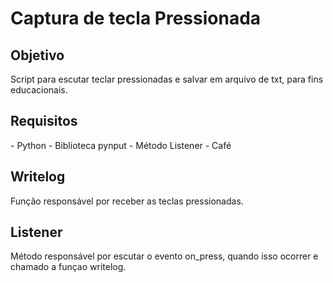 # Captura de tecla Pressionada

<h2>Objetivo</h2>
Script para escutar teclar pressionadas e salvar em arquivo de txt, para fins educacionais.

<h2>Requisitos</h2>
- Python
- Biblioteca pynput
- Método Listener
- Café

<h2>Writelog</h2>
Função responsável por receber as teclas pressionadas.

<h2>Listener</h2>
Método responsável por escutar o evento on_press, quando isso ocorrer e chamado a funçao writelog.




